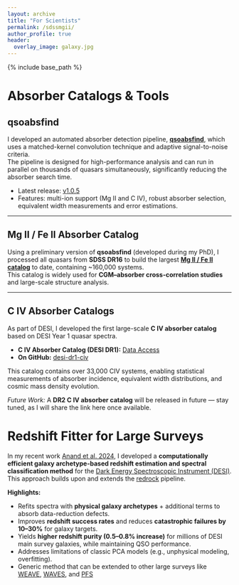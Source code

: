 ```yaml
---
layout: archive
title: "For Scientists"
permalink: /sdssmgii/
author_profile: true
header:
  overlay_image: galaxy.jpg
---
```


{% include base_path %}

# Absorber Catalogs & Tools

## qsoabsfind
I developed an automated absorber detection pipeline, [**qsoabsfind**](https://github.com/abhi0395/qsoabsfind), which uses a matched-kernel convolution technique and adaptive signal-to-noise criteria.  
The pipeline is designed for high-performance analysis and can run in parallel on thousands of quasars simultaneously, significantly reducing the absorber search time.  

- Latest release: [v1.0.5](https://github.com/abhi0395/qsoabsfind/releases)  
- Features: multi-ion support (Mg II and C IV), robust absorber selection, equivalent width measurements and error estimations.

---

## Mg II / Fe II Absorber Catalog
Using a preliminary version of **qsoabsfind** (developed during my PhD), I processed all quasars from **SDSS DR16** to build the largest [**Mg II / Fe II catalog**](https://www.mpa-garching.mpg.de/SDSS/MgII) to date, containing ~160,000 systems.  
This catalog is widely used for **CGM–absorber cross-correlation studies** and large-scale structure analysis.  

---

## C IV Absorber Catalogs
As part of DESI, I developed the first large-scale **C IV absorber catalog** based on DESI Year 1 quasar spectra.  

- **C IV Absorber Catalog (DESI DR1):** [Data Access](https://data.desi.lbl.gov/doc/releases/dr1/vac/civ-absorber/)  
- **On GitHub:** [desi-dr1-civ](https://github.com/abhi0395/desi-dr1-civ)  

This catalog contains over 33,000 CIV systems, enabling statistical measurements of absorber incidence, equivalent width distributions, and cosmic mass density evolution.  

*Future Work:* A **DR2 C IV absorber catalog** will be released in future — stay tuned, as I will share the link here once available.  

# Redshift Fitter for Large Surveys

In my recent work [Anand et al. 2024](https://arxiv.org/abs/2405.19288), I developed a **computationally efficient galaxy archetype-based redshift estimation and spectral classification method** for the [Dark Energy Spectroscopic Instrument (DESI)](https://www.desi.lbl.gov/).  
This approach builds upon and extends the [redrock](https://github.com/desihub/redrock) pipeline.

**Highlights:**
- Refits spectra with **physical galaxy archetypes** + additional terms to absorb data-reduction defects.  
- Improves **redshift success rates** and reduces **catastrophic failures by 10–30%** for galaxy targets.  
- Yields **higher redshift purity (0.5–0.8% increase)** for millions of DESI main survey galaxies, while maintaining QSO performance.  
- Addresses limitations of classic PCA models (e.g., unphysical modeling, overfitting).  
- Generic method that can be extended to other large surveys like [WEAVE](https://www.ing.iac.es/astronomy/instruments/weave/weaveinst.html), [WAVES](https://wavesurvey.org/), and [PFS](https://pfs.ipmu.jp/)

